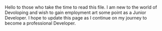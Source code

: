 Hello to those who take the time to read this file. I am new to the world of Devoloping and wish to gain employment art some point as a Junior Developer. 
I hope to update this page as I continue on my journey to become a professional Developer. 
